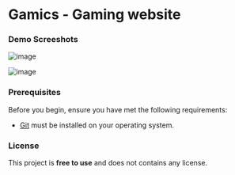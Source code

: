 <h1>Gamics - Gaming website</h1>

### Demo Screeshots

![image](https://user-images.githubusercontent.com/122323940/211429099-d2282182-c3d0-4ebe-b51f-f133e23804b6.png)

![image](https://user-images.githubusercontent.com/122323940/211429230-be4e2242-b17c-41bd-8cc1-0c2f789d1d35.png)


### Prerequisites

Before you begin, ensure you have met the following requirements:

* [Git](https://git-scm.com/downloads "Download Git") must be installed on your operating system.


### License

This project is **free to use** and does not contains any license.
